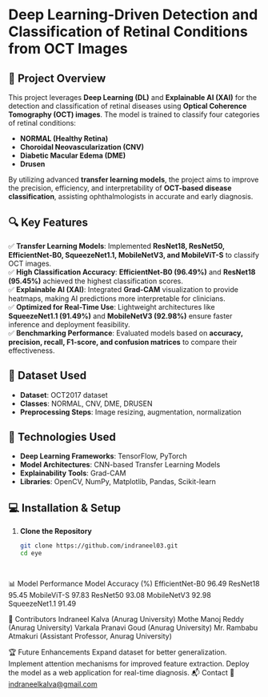# Deep Learning-Driven Detection and Classification of Retinal Conditions from OCT Images

## 📌 Project Overview
This project leverages **Deep Learning (DL)** and **Explainable AI (XAI)** for the detection and classification of retinal diseases using **Optical Coherence Tomography (OCT) images**. The model is trained to classify four categories of retinal conditions:  
- **NORMAL (Healthy Retina)**
- **Choroidal Neovascularization (CNV)**
- **Diabetic Macular Edema (DME)**
- **Drusen**

By utilizing advanced **transfer learning models**, the project aims to improve the precision, efficiency, and interpretability of **OCT-based disease classification**, assisting ophthalmologists in accurate and early diagnosis.  

## 🔍 Key Features
✅ **Transfer Learning Models**: Implemented **ResNet18, ResNet50, EfficientNet-B0, SqueezeNet1.1, MobileNetV3, and MobileViT-S** to classify OCT images.  
✅ **High Classification Accuracy**: **EfficientNet-B0 (96.49%)** and **ResNet18 (95.45%)** achieved the highest classification scores.  
✅ **Explainable AI (XAI)**: Integrated **Grad-CAM** visualization to provide heatmaps, making AI predictions more interpretable for clinicians.  
✅ **Optimized for Real-Time Use**: Lightweight architectures like **SqueezeNet1.1 (91.49%)** and **MobileNetV3 (92.98%)** ensure faster inference and deployment feasibility.  
✅ **Benchmarking Performance**: Evaluated models based on **accuracy, precision, recall, F1-score, and confusion matrices** to compare their effectiveness.  

## 📂 Dataset Used
- **Dataset**: OCT2017 dataset  
- **Classes**: NORMAL, CNV, DME, DRUSEN  
- **Preprocessing Steps**: Image resizing, augmentation, normalization  

## 🚀 Technologies Used
- **Deep Learning Frameworks**: TensorFlow, PyTorch  
- **Model Architectures**: CNN-based Transfer Learning Models  
- **Explainability Tools**: Grad-CAM  
- **Libraries**: OpenCV, NumPy, Matplotlib, Pandas, Scikit-learn  

## 💻 Installation & Setup
1. **Clone the Repository**  
   ```bash
   git clone https://github.com/indraneel03.git
   cd eye

 
 📊 Model Performance
Model	Accuracy (%)
EfficientNet-B0	96.49
ResNet18	95.45
MobileViT-S	97.83
ResNet50	93.08
MobileNetV3	92.98
SqueezeNet1.1	91.49

📜 Contributors
Indraneel Kalva (Anurag University)
Mothe Manoj Reddy (Anurag University)
Varkala Pranavi Goud (Anurag University)
Mr. Rambabu Atmakuri (Assistant Professor, Anurag University)

🏆 Future Enhancements
Expand dataset for better generalization.
Implement attention mechanisms for improved feature extraction.
Deploy the model as a web application for real-time diagnosis.
📬 Contact
📧 indraneelkalva@gmail.com 

